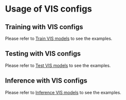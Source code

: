 # Usage of VIS configs

## Training with VIS configs

Please refer to [Train VIS models](../../docs/quick_run.md#examples-of-training-vis-model) to see the examples.

## Testing with VIS configs

Please refer to [Test VIS models](../../docs/quick_run.md#examples-of-testing-vis-model) to see the examples.

## Inference with VIS configs

Please refer to [Inference VIS models](../../docs/quick_run.md#inference-mot/vis-models) to see the examples.
